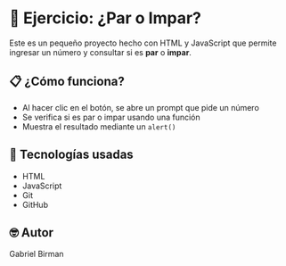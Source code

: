 # 🧪 Ejercicio: ¿Par o Impar?

Este es un pequeño proyecto hecho con HTML y JavaScript que permite ingresar un número y consultar si es **par** o **impar**.

## 📋 ¿Cómo funciona?

- Al hacer clic en el botón, se abre un prompt que pide un número
- Se verifica si es par o impar usando una función
- Muestra el resultado mediante un `alert()`

## 🚀 Tecnologías usadas

- HTML
- JavaScript
- Git
- GitHub

## 🤓 Autor

Gabriel Birman
